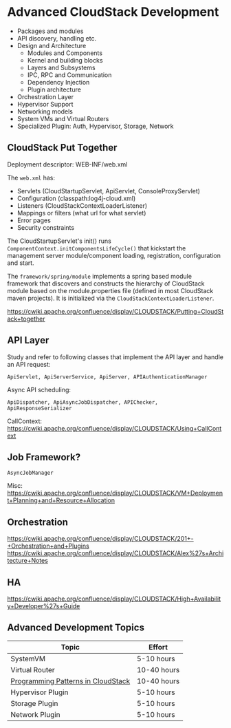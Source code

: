# Advanced CloudStack Development

- Packages and modules
- API discovery, handling etc.
- Design and Architecture
  - Modules and Components
  - Kernel and building blocks
  - Layers and Subsystems
  - IPC, RPC and Communication
  - Dependency Injection
  - Plugin architecture
- Orchestration Layer
- Hypervisor Support
- Networking models
- System VMs and Virtual Routers
- Specialized Plugin: Auth, Hypervisor, Storage, Network

## CloudStack Put Together

Deployment descriptor: WEB-INF/web.xml

The `web.xml` has:
- Servlets (CloudStartupServlet, ApiServlet, ConsoleProxyServlet)
- Configuration (classpath:log4j-cloud.xml)
- Listeners (CloudStackContextLoaderListener)
- Mappings or filters (what url for what servlet)
- Error pages
- Security constraints

The CloudStartupServlet's init() runs
`ComponentContext.initComponentsLifeCycle()` that kickstart the management
server module/component loading, registration, configuration and start.

The `framework/spring/module` implements a spring based module framework
that discovers and constructs the hierarchy of CloudStack module based on the
module.properties file (defined in most CloudStack maven projects). It is
initialized via the `CloudStackContextLoaderListener`.

https://cwiki.apache.org/confluence/display/CLOUDSTACK/Putting+CloudStack+together

## API Layer

Study and refer to following classes that implement the API layer and handle
an API request:

    ApiServlet, ApiServerService, ApiServer, APIAuthenticationManager

Async API scheduling:

    ApiDispatcher, ApiAsyncJobDispatcher, APIChecker, ApiResponseSerializer

CallContext: https://cwiki.apache.org/confluence/display/CLOUDSTACK/Using+CallContext

## Job Framework?

    AsyncJobManager

Misc:
https://cwiki.apache.org/confluence/display/CLOUDSTACK/VM+Deployment+Planning+and+Resource+Allocation

## Orchestration

https://cwiki.apache.org/confluence/display/CLOUDSTACK/201+-+Orchestration+and+Plugins
https://cwiki.apache.org/confluence/display/CLOUDSTACK/Alex%27s+Architecture+Notes

## HA

https://cwiki.apache.org/confluence/display/CLOUDSTACK/High+Availability+Developer%27s+Guide


## Advanced Development Topics

| Topic | Effort |
| ----- | ------ |
| SystemVM | 5-10 hours |
| Virtual Router | 10-40 hours |
| [Programming Patterns in CloudStack](hack/patterns.md) | 10-40 hours |
| Hypervisor Plugin | 5-10 hours |
| Storage Plugin | 5-10 hours |
| Network Plugin | 5-10 hours |
